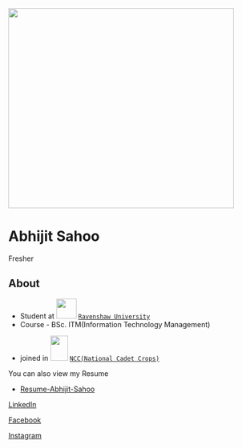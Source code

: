 
<img src="https://github.com/Abhijitsahooabhi/Abhijitsahooabhi/assets/116071426/37696dee-6e01-4724-bf12-79662a27f1db" width="450px" height="400px">

# Abhijit Sahoo


Fresher
## About
* Student at <img src="https://github.com/Abhijitsahooabhi/Abhijitsahooabhi/assets/116071426/4d4708bf-c198-4f00-82b9-a6400be8bad2" width="40px" height="40px"> [`Ravenshaw University`](https://ravenshawuniversity.ac.in)
* Course - BSc. ITM(Information Technology Management)
<!-- ![download](https://github.com/Abhijitsahooabhi/Abhijitsahooabhi/assets/116071426/4d4708bf-c198-4f00-82b9-a6400be8bad2) -->

* joined in  <img src="https://github.com/Abhijitsahooabhi/Abhijitsahooabhi/assets/116071426/ce1bdbb3-1074-422d-9b79-83e073e59410" width="35px" height="50px">  [`NCC(National Cadet Crops)`](https://indiancc.nic.in)
<!--![ncc](https://github.com/Abhijitsahooabhi/Abhijitsahooabhi/assets/116071426/ce1bdbb3-1074-422d-9b79-83e073e59410)-->


 You can also view my Resume
- [Resume-Abhijit-Sahoo](https://github.com/Abhijitsahooabhi/Abhijitsahooabhi/files/11628621/Resume-Abhijit-Sahoo.LinkedIn.pdf)

[LinkedIn](https://www.linkedin.com/in/abhijit-sahoo-10486621)

[Facebook](https://www.facebook.com/Abhijitsahoo.abhi.2002)

[Instagram](https://www.instagram.com/abhijitsahoo.abhi)
